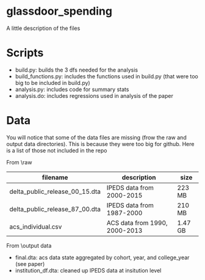 # glassdoor_spending

A little description of the files

# Scripts
- build.py: builds the 3 dfs needed for the analysis
- build_functions.py: includes the functions used in build.py (that were too big to be included in build.py)
- analysis.py: includes code for summary stats
- analysis.do: includes regressions used in analysis of the paper

# Data
You will notice that some of the data files are missing (frow the raw and output data directories). This is because they were too big for github. Here is a list of those not included in the repo

From \raw

| filename                       | description                   | size    |
|--------------------------------|-------------------------------|---------|
| delta_public_release_00_15.dta | IPEDS data from 2000-2015     | 223 MB  |
| delta_public_release_87_00.dta | IPEDS data from 1987-2000     | 210 MB  |
| acs_individual.csv             | ACS data from 1990, 2000-2013 | 1.47 GB |

From \output data
- final.dta: acs data state aggregated by cohort, year, and college_year (see paper)
- institution_df.dta: cleaned up IPEDS data at insitution level
